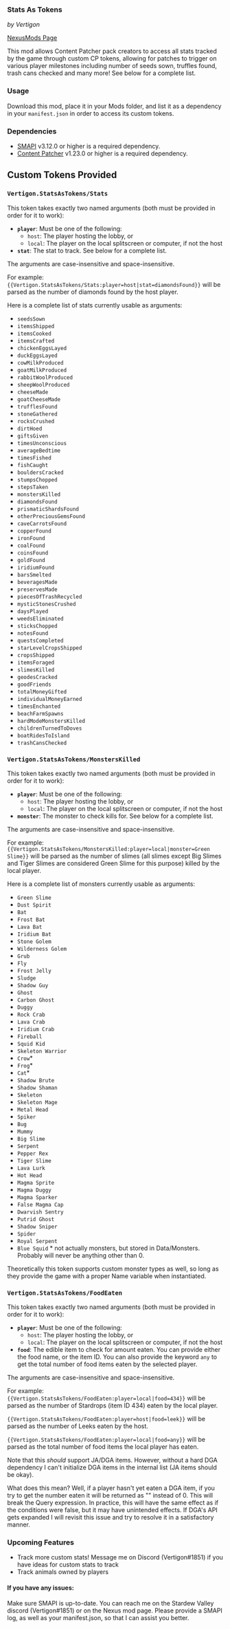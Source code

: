 ### Stats As Tokens
*by Vertigon*

[NexusMods Page](https://www.nexusmods.com/stardewvalley/mods/9659)

This mod allows Content Patcher pack creators to access all stats tracked by the game through custom CP tokens, allowing for patches to trigger
on various player milestones including number of seeds sown, truffles found, trash cans checked and many more! See below for a complete list.

### Usage
Download this mod, place it in your Mods folder, and list it as a dependency in your `manifest.json` in order to access its custom tokens.

### Dependencies
* [SMAPI](https://smapi.io/)  v3.12.0 or higher is a required dependency.
* [Content Patcher](https://www.nexusmods.com/stardewvalley/mods/1915) v1.23.0 or higher is a required dependency.

## Custom Tokens Provided

### **`Vertigon.StatsAsTokens/Stats`**

This token takes exactly two named arguments (both must be provided in order for it to work):
* **`player`**: Must be one of the following:
  * `host`: The player hosting the lobby, or
  * `local`: The player on the local splitscreen or computer, if not the host
* **`stat`**: The stat to track. See below for a complete list.

The arguments are case-insensitive and space-insensitive.

For example:
`{{Vertigon.StatsAsTokens/Stats:player=host|stat=diamondsFound}}` will be parsed as the number of diamonds found by the host player.

Here is a complete list of stats currently usable as arguments:

* `seedsSown`
* `itemsShipped`
* `itemsCooked`
* `itemsCrafted`
* `chickenEggsLayed`
* `duckEggsLayed`
* `cowMilkProduced`
* `goatMilkProduced`
* `rabbitWoolProduced`
* `sheepWoolProduced`
* `cheeseMade`
* `goatCheeseMade`
* `trufflesFound`
* `stoneGathered`
* `rocksCrushed`
* `dirtHoed`
* `giftsGiven`
* `timesUnconscious`
* `averageBedtime`
* `timesFished`
* `fishCaught`
* `bouldersCracked`
* `stumpsChopped`
* `stepsTaken`
* `monstersKilled`
* `diamondsFound`
* `prismaticShardsFound`
* `otherPreciousGemsFound`
* `caveCarrotsFound`
* `copperFound`
* `ironFound`
* `coalFound`
* `coinsFound`
* `goldFound`
* `iridiumFound`
* `barsSmelted`
* `beveragesMade`
* `preservesMade`
* `piecesOfTrashRecycled`
* `mysticStonesCrushed`
* `daysPlayed`
* `weedsEliminated`
* `sticksChopped`
* `notesFound`
* `questsCompleted`
* `starLevelCropsShipped`
* `cropsShipped`
* `itemsForaged`
* `slimesKilled`
* `geodesCracked`
* `goodFriends`
* `totalMoneyGifted`
* `individualMoneyEarned`
* `timesEnchanted`
* `beachFarmSpawns`
* `hardModeMonstersKilled`
* `childrenTurnedToDoves`
* `boatRidesToIsland`
* `trashCansChecked`

### **`Vertigon.StatsAsTokens/MonstersKilled`**

This token takes exactly two named arguments (both must be provided in order for it to work):
* **`player`**: Must be one of the following:
  * `host`: The player hosting the lobby, or
  * `local`: The player on the local splitscreen or computer, if not the host
* **`monster`**: The monster to check kills for. See below for a complete list.

The arguments are case-insensitive and space-insensitive.

For example:
`{{Vertigon.StatsAsTokens/MonstersKilled:player=local|monster=Green Slime}}` will be parsed as the number of slimes (all slimes except Big Slimes and Tiger Slimes are considered Green Slime for this purpose) killed by the local player.

Here is a complete list of monsters currently usable as arguments:

* `Green Slime`
* `Dust Spirit`
* `Bat`
* `Frost Bat`
* `Lava Bat`
* `Iridium Bat`
* `Stone Golem`
* `Wilderness Golem`
* `Grub`
* `Fly`
* `Frost Jelly`
* `Sludge`
* `Shadow Guy`
* `Ghost`
* `Carbon Ghost`
* `Duggy`
* `Rock Crab`
* `Lava Crab`
* `Iridium Crab`
* `Fireball`
* `Squid Kid`
* `Skeleton Warrior`
* `Crow`*
* `Frog`*
* `Cat`*
* `Shadow Brute`
* `Shadow Shaman`
* `Skeleton`
* `Skeleton Mage`
* `Metal Head`
* `Spiker`
* `Bug`
* `Mummy`
* `Big Slime`
* `Serpent`
* `Pepper Rex`
* `Tiger Slime`
* `Lava Lurk`
* `Hot Head`
* `Magma Sprite`
* `Magma Duggy`
* `Magma Sparker`
* `False Magma Cap`
* `Dwarvish Sentry`
* `Putrid Ghost`
* `Shadow Sniper`
* `Spider`
* `Royal Serpent`
* `Blue Squid`
\* not actually monsters, but stored in Data/Monsters. Probably will never be anything other than 0. 

Theoretically this token supports custom monster types as well, so long as they provide the game with a proper Name variable when instantiated.

### **`Vertigon.StatsAsTokens/FoodEaten`**

This token takes exactly two named arguments (both must be provided in order for it to work):
* **`player`**: Must be one of the following:
  * `host`: The player hosting the lobby, or
  * `local`: The player on the local splitscreen or computer, if not the host
* **`food`**: The edible item to check for amount eaten. You can provide either the food name, or the item ID. You can also provide the keyword `any` to get the total number of food items eaten by the selected player.

The arguments are case-insensitive and space-insensitive.

For example:
`{{Vertigon.StatsAsTokens/FoodEaten:player=local|food=434}}` will be parsed as the number of Stardrops (item ID 434) eaten by the local player.

`{{Vertigon.StatsAsTokens/FoodEaten:player=host|food=leek}}` will be parsed as the number of Leeks eaten by the host.

`{{Vertigon.StatsAsTokens/FoodEaten:player=local|food=any}}` will be parsed as the total number of food items the local player has eaten.

Note that this *should* support JA/DGA items. However, without a hard DGA dependency I can't initialize DGA items in the internal list (JA items should be okay).

What does this mean?
Well, if a player hasn't yet eaten a DGA item, if you try to get the number eaten it will be returned as "" instead of 0. This will break the Query expression.
In practice, this will have the same effect as if the conditions were false, but it may have unintended effects. If DGA's API gets expanded I will revisit this issue and try to resolve it in a satisfactory manner.


### Upcoming Features
 * Track more custom stats! Message me on Discord (Vertigon#1851) if you have ideas for custom stats to track
 * Track animals owned by players

#### If you have any issues:
Make sure SMAPI is up-to-date.
You can reach me on the Stardew Valley discord (Vertigon#1851) or on the Nexus mod page.
Please provide a SMAPI log, as well as your manifest.json, so that I can assist you better.

